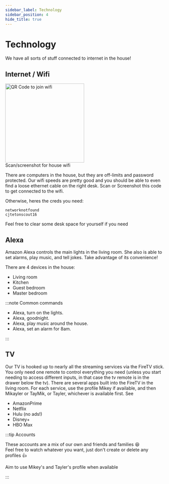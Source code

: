 ```yaml
---
sidebar_label: Technology
sidebar_position: 4
hide_title: true
---
```


# Technology

We have all sorts of stuff connected to internet in the house!

## Internet / Wifi

<div style={{float:'right'}}>
    <img
    src={require('../../static/img/qrcode.png').default}
    alt="QR Code to join wifi"
    height="250vw"
    width="250vw"
    href='WIFI%3AT%3AWPA%3BS%3Anetworknotfound%3BP%3Acjtetonscout16%3BH%3A%3B'
    name='WifiQR'
    />
    <br/>
    <label for='WifiQR' style={{marginLeft:'auto', marginRight:'auto', fontSize:'12px' }}>Scan/screenshot for house wifi</label>
</div>



There are computers in the house, but they are off-limits and password protected. Our wifi speeds are pretty good and you should be able to even find a loose ethernet cable on the right desk. Scan or Screenshot this code to get connected to the wifi. 

Otherwise, heres the creds you need: 

`networknotfound` <br/> 
`cjtetonscout16`

Feel free to clear some desk space for yourself if you need

## Alexa

Amazon Alexa controls the main lights in the living room. She also is able to set alarms, play music, and tell jokes. Take advantage of its convenience!

There are 4 devices in the house:
- Living room
- Kitchen
- Guest bedroom
- Master bedroom

:::note Common commands

- Alexa, turn on the lights. 
- Alexa, goodnight.
- Alexa, play music around the house.
- Alexa, set an alarm for 8am.

:::

## TV

Our TV is hooked up to nearly all the streaming services via the FireTV stick. You only need one remote to control everything you need (unless you start needing to access different inputs, in that case the tv remote is in the drawer below the tv).
There are several apps built into the FireTV in the living room. 
For each service, use the profile Mikey if available, and then Mikayler or TayMik, or Tayler, whichever is available first. See 

* AmazonPrime
* Netflix
* Hulu (no ads!)
* Disney+
* HBO Max

:::tip Accounts 

These accounts are a mix of our own and friends and families :laughing:  
Feel free to watch whatever you want, just don't create or delete any profiles :thumbsup:

Aim to use Mikey's and Tayler's profile when available

:::

